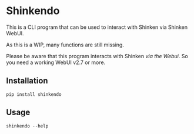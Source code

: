 # Shinkendo

This is a CLI program that can be used to interact with Shinken via Shinken WebUI.

As this is a WIP, many functions are still missing.

Please be aware that this program interacts with Shinken *via the Webui*. So you need a working WebUI v2.7 or more.

## Installation

```
pip install shinkendo
```

## Usage


```
shinkendo --help
```
